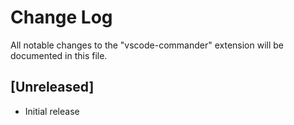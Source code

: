 # Change Log

All notable changes to the "vscode-commander" extension will be documented in this file.

## [Unreleased]

- Initial release